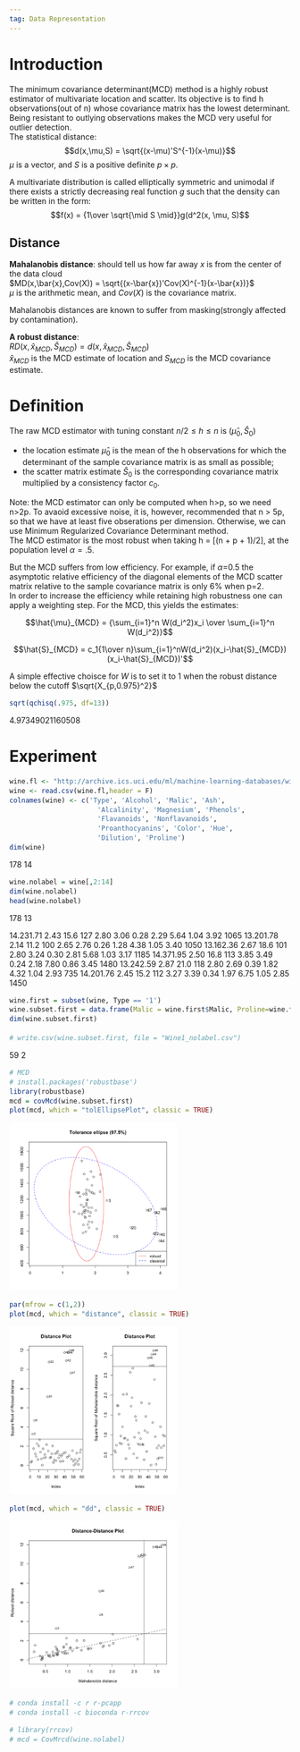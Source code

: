 ```yaml
---  
tag: Data Representation 
---
```


# Introduction
The minimum covariance determinant(MCD) method is a highly robust estimator of multivariate location and scatter. Its objective is to find h observations(out of n) whose covariance matrix has the lowest determinant.     
Being resistant to outlying observations makes the MCD very useful for outlier detection.     
The statistical distance:    
$$d(x,\mu,S) = \sqrt{(x-\mu)'S^{-1}(x-\mu)}$$
$\mu$ is a vector, and $S$ is a positive definite $p\times p$.    

A multivariate distribution is called elliptically symmetric and unimodal if there exists a strictly decreasing real function $g$ such that the density can be written in the form:
$$f(x) = {1\over \sqrt{\mid S \mid}}g(d^2(x, \mu, S)$$

## Distance     
$\textbf{Mahalanobis distance}$: should tell us how far away $x$ is from the center of the data cloud    
$MD(x,\bar{x},Cov(X)) = \sqrt{(x-\bar{x})'Cov(X)^{-1}(x-\bar{x})}$    
$\mu$ is the arithmetic mean, and $Cov(X)$ is the covariance matrix.    


Mahalanobis distances are known to suffer from masking(strongly affected by contamination).     

$\textbf{A robust distance}$:     
$RD(x,\hat{x}_{MCD},\hat{S}_{MCD})= d(x,\hat{x}_{MCD},\hat{S}_{MCD})$    
$\hat{x}_{MCD}$ is the MCD estimate of location and $S_{MCD}$ is the MCD covariance estimate.

# Definition
The raw MCD estimator with tuning constant $n/2 \leq h \leq n$ is ($\hat{\mu}_0, \hat{S}_0$)
- the location estimate $\hat{\mu}_0$ is the mean of the h observations for which the determinant of the sample covariance matrix is as small as possible;
- the scatter matrix estimate $\hat{S}_0$ is the corresponding covariance matrix multiplied by a consistency factor $c_0$.     

Note: the MCD estimator can only be computed when h>p, so we need n>2p. To avaoid excessive noise, it is, however, recommended that n > 5p, so that we have at least five obserations per dimension. Otherwise, we can use Minimum Regularized Covariance Determinant method.    
The MCD estimator is the most robust when taking h = [(n + p + 1)/2], at the population level $\alpha = .5$.    

But the MCD suffers from low efficiency. For example, if $\alpha$=0.5 the asymptotic relative efficiency of the diagonal elements of the MCD scatter matrix relative to the sample covariance matrix is only 6% when p=2.    
In order to increase the efficiency while retaining high robustness one can apply a weighting step. For the MCD, this yields the estimates:    

$$\hat{\mu}_{MCD} = {\sum_{i=1}^n W(d_i^2)x_i \over \sum_{i=1}^n W(d_i^2)}$$

$$\hat{S}_{MCD} = c_1{1\over n}\sum_{i=1}^nW(d_i^2)(x_i-\hat{S}_{MCD})(x_i-\hat{S}_{MCD})'$$

A simple effective choisce for $W$ is to set it to 1 when the robust distance below the cutoff  $\sqrt{X_{p,0.975}^2}$


```R
sqrt(qchisq(.975, df=13))
```


4.97349021160508


# Experiment


```R
wine.fl <- "http://archive.ics.uci.edu/ml/machine-learning-databases/wine/wine.data"
wine <- read.csv(wine.fl,header = F)
colnames(wine) <- c('Type', 'Alcohol', 'Malic', 'Ash', 
                      'Alcalinity', 'Magnesium', 'Phenols', 
                      'Flavanoids', 'Nonflavanoids',
                      'Proanthocyanins', 'Color', 'Hue', 
                      'Dilution', 'Proline')
dim(wine)
```
178 14

```R
wine.nolabel = wine[,2:14]
dim(wine.nolabel)
head(wine.nolabel)
```


178 13

<tbody>
	<tr><td>14.23</td><td>1.71 </td><td>2.43 </td><td>15.6 </td><td>127  </td><td>2.80 </td><td>3.06 </td><td>0.28 </td><td>2.29 </td><td>5.64 </td><td>1.04 </td><td>3.92 </td><td>1065 </td></tr>
	<tr><td>13.20</td><td>1.78 </td><td>2.14 </td><td>11.2 </td><td>100  </td><td>2.65 </td><td>2.76 </td><td>0.26 </td><td>1.28 </td><td>4.38 </td><td>1.05 </td><td>3.40 </td><td>1050 </td></tr>
	<tr><td>13.16</td><td>2.36 </td><td>2.67 </td><td>18.6 </td><td>101  </td><td>2.80 </td><td>3.24 </td><td>0.30 </td><td>2.81 </td><td>5.68 </td><td>1.03 </td><td>3.17 </td><td>1185 </td></tr>
	<tr><td>14.37</td><td>1.95 </td><td>2.50 </td><td>16.8 </td><td>113  </td><td>3.85 </td><td>3.49 </td><td>0.24 </td><td>2.18 </td><td>7.80 </td><td>0.86 </td><td>3.45 </td><td>1480 </td></tr>
	<tr><td>13.24</td><td>2.59 </td><td>2.87 </td><td>21.0 </td><td>118  </td><td>2.80 </td><td>2.69 </td><td>0.39 </td><td>1.82 </td><td>4.32 </td><td>1.04 </td><td>2.93 </td><td> 735 </td></tr>
	<tr><td>14.20</td><td>1.76 </td><td>2.45 </td><td>15.2 </td><td>112  </td><td>3.27 </td><td>3.39 </td><td>0.34 </td><td>1.97 </td><td>6.75 </td><td>1.05 </td><td>2.85 </td><td>1450 </td></tr>
</tbody>
</table>




```R
wine.first = subset(wine, Type == '1')
wine.subset.first = data.frame(Malic = wine.first$Malic, Proline=wine.first$Proline)
dim(wine.subset.first)

# write.csv(wine.subset.first, file = "Wine1_nolabel.csv")
```

59 2



```R
# MCD
# install.packages('robustbase')
library(robustbase)
mcd = covMcd(wine.subset.first)
plot(mcd, which = "tolEllipsePlot", classic = TRUE)
```


<img src="https://github.com/guihongwan/guihongwan.github.io/raw/master/_posts/mcd_0.png" width="300"/>



```R
par(mfrow = c(1,2))
plot(mcd, which = "distance", classic = TRUE)
```


<img src="https://github.com/guihongwan/guihongwan.github.io/raw/master/_posts/mcd_1.png" width="300"/>



```R
plot(mcd, which = "dd", classic = TRUE)
```


<img src="https://github.com/guihongwan/guihongwan.github.io/raw/master/_posts/mcd_2.png" width="300"/>



```R
# conda install -c r r-pcapp
# conda install -c bioconda r-rrcov
```


```R
# library(rrcov)
# mcd = CovMrcd(wine.nolabel)
```


```R

```
